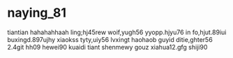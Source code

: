 # naying_81
tiantian
hahahahhaah
ling;hj45rew
woif,yugh56
yyopp.hjyu76
in fo,hjut.89iui
buxingd.897ujhy
xiaokss
tyty,uiy56
lvxingt
haohaob
guyid
ditie,ghter56
2.4git
hh09
hewei90
kuaidi
tiant
shenmewy
gouz
xiahua12.gfg
shiji90
